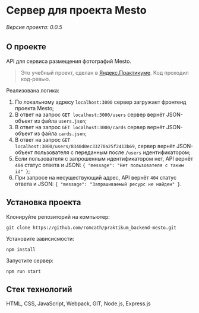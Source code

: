 # Сервер для проекта Mesto

###### Версия проекта: 0.0.5

## О проекте
API для сервиса размещения фотографий Mesto.
> Это учебный проект, сделан в [Яндекс.Практикуме](https://praktikum.yandex.ru). Код проходил код-ревью.

Реализована логика:
1. По локальному адресу ```localhost:3000``` сервер загружает фронтенд проекта Mesto;
2. В ответ на запрос ```GET localhost:3000/users``` сервер вернёт JSON-объект из файла ```users.json```;
3. В ответ на запрос ```GET localhost:3000/cards``` сервер вернёт JSON-объект из файла ```cards.json```;
4. В ответ на запрос ```GET localhost:3000/users/8340d0ec33270a25f2413b69```, сервер вернёт JSON-объект пользователя с переданным после ```/users``` идентификатором;
5. Если пользователя с запрошенным идентификатором нет, API вернёт ```404``` статус ответа и JSON: ```{ "message": "Нет пользователя с таким id" }```;
6. При запросе на несуществующий адрес, API вернёт ```404``` статус ответа и JSON: ```{ "message": "Запрашиваемый ресурс не найден" }```.

## Установка проекта
Клонируйте репозиторий на компьютер:

```git clone https://github.com/romcath/praktikum_backend-mesto.git```

Установите зависисмости:

```npm install```

Запустите сервер:

```npm run start```


## Стек технологий
HTML, CSS, JavaScript, Webpack, GIT, Node.js, Express.js
